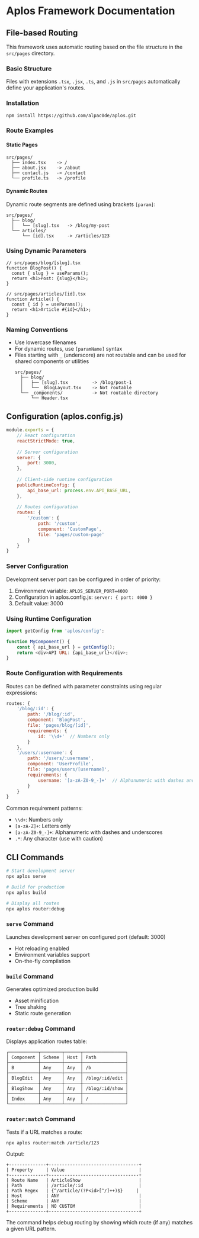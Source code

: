 # Aplos Framework Documentation

## File-based Routing

This framework uses automatic routing based on the file structure in the `src/pages` directory.

### Basic Structure

Files with extensions `.tsx`, `.jsx`, `.ts`, and `.js` in `src/pages` automatically define your application's routes.

### Installation

```bash
npm install https://github.com/alpac0de/aplos.git
```

### Route Examples

#### Static Pages
```
src/pages/
  ├── index.tsx    -> /
  ├── about.jsx    -> /about
  ├── contact.js   -> /contact
  └── profile.ts   -> /profile
```

#### Dynamic Routes
Dynamic route segments are defined using brackets `[param]`:

```
src/pages/
  ├── blog/
  │   └── [slug].tsx   -> /blog/my-post
  └── articles/
      └── [id].tsx     -> /articles/123
```

### Using Dynamic Parameters

```tsx
// src/pages/blog/[slug].tsx
function BlogPost() {
  const { slug } = useParams();
  return <h1>Post: {slug}</h1>;
}

// src/pages/articles/[id].tsx
function Article() {
  const { id } = useParams();
  return <h1>Article #{id}</h1>;
}
```

### Naming Conventions

- Use lowercase filenames
- For dynamic routes, use `[paramName]` syntax
- Files starting with `_` (underscore) are not routable and can be used for shared components or utilities
  ```
  src/pages/
    ├── blog/
    │   ├── [slug].tsx         -> /blog/post-1
    │   └── _BlogLayout.tsx    -> Not routable
    └── _components/           -> Not routable directory
        └── Header.tsx
  ```

## Configuration (aplos.config.js)

```javascript
module.exports = {
    // React configuration
    reactStrictMode: true,
    
    // Server configuration
    server: {
        port: 3000,
    },
    
    // Client-side runtime configuration
    publicRuntimeConfig: {
        api_base_url: process.env.API_BASE_URL,
    },
    
    // Routes configuration
    routes: {
        '/custom': {
            path: '/custom',
            component: 'CustomPage',
            file: 'pages/custom-page'
        }
    }
}
```

### Server Configuration
Development server port can be configured in order of priority:
1. Environment variable: `APLOS_SERVER_PORT=4000`
2. Configuration in aplos.config.js: `server: { port: 4000 }`
3. Default value: 3000

### Using Runtime Configuration

```javascript
import getConfig from 'aplos/config';

function MyComponent() {
    const { api_base_url } = getConfig();
    return <div>API URL: {api_base_url}</div>;
}
```

### Route Configuration with Requirements

Routes can be defined with parameter constraints using regular expressions:

```javascript
routes: {
    '/blog/:id': {
        path: '/blog/:id',
        component: 'BlogPost',
        file: 'pages/blog/[id]',
        requirements: {
            id: '\\d+'  // Numbers only
        }
    },
    '/users/:username': {
        path: '/users/:username',
        component: 'UserProfile',
        file: 'pages/users/[username]',
        requirements: {
            username: '[a-zA-Z0-9_-]+'  // Alphanumeric with dashes and underscores
        }
    }
}
```

Common requirement patterns:
- `\\d+`: Numbers only
- `[a-zA-Z]+`: Letters only
- `[a-zA-Z0-9_-]+`: Alphanumeric with dashes and underscores
- `.*`: Any character (use with caution)

## CLI Commands

```bash
# Start development server
npx aplos serve

# Build for production
npx aplos build

# Display all routes
npx aplos router:debug
```

### `serve` Command
Launches development server on configured port (default: 3000)
- Hot reloading enabled
- Environment variables support
- On-the-fly compilation

### `build` Command
Generates optimized production build
- Asset minification
- Tree shaking
- Static route generation

### `router:debug` Command
Displays application routes table:

```
┌───────────┬────────┬──────┬────────────────┐
│ Component │ Scheme │ Host │ Path           │
├───────────┼────────┼──────┼────────────────┤
│ B         │ Any    │ Any  │ /b             │
├───────────┼────────┼──────┼────────────────┤
│ BlogEdit  │ Any    │ Any  │ /blog/:id/edit │
├───────────┼────────┼──────┼────────────────┤
│ BlogShow  │ Any    │ Any  │ /blog/:id/show │
├───────────┼────────┼──────┼────────────────┤
│ Index     │ Any    │ Any  │ /              │
└───────────┴────────┴──────┴────────────────┘
```

### `router:match` Command
Tests if a URL matches a route:

```bash
npx aplos router:match /article/123
```

Output:
```
+--------------+----------------------------------+
| Property     | Value                            |
+--------------+----------------------------------+
| Route Name   | ArticleShow                      |
| Path         | /article/:id                     |
| Path Regex   | {^/article/(?P<id>[^/]++)$}     |
| Host         | ANY                              |
| Scheme       | ANY                              |
| Requirements | NO CUSTOM                        |
+--------------+----------------------------------+
```

The command helps debug routing by showing which route (if any) matches a given URL pattern.
